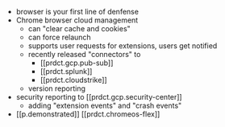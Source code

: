 - browser is your first line of denfense 
- Chrome browser cloud management
  - can "clear cache and cookies"
  - can force relaunch
  - supports user requests for extensions, users get notified
  - recently released "connectors" to 
    - [[prdct.gcp.pub-sub]]
    - [[prdct.splunk]]
    - [[prdct.cloudstrike]]
  - version reporting
- security reporting to [[prdct.gcp.security-center]]
  - adding "extension events" and "crash events"
- [[p.demonstrated]] [[prdct.chromeos-flex]]